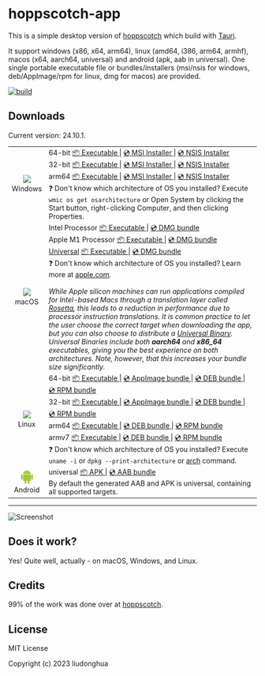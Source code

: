 # hoppscotch-app 

This is a simple desktop version of [hoppscotch](https://github.com/hoppscotch/hoppscotch) which build with [Tauri](https://tauri.studio/).

It support windows (x86, x64, arm64), linux (amd64, i386, arm64, armhf), macos (x64, aarch64, universal) and android (apk, aab in universal). One single portable executable file or bundles/installers (msi/nsis for windows, deb/AppImage/rpm for linux, dmg for macos) are provided.

[![build](https://github.com/liudonghua123/hoppscotch-app/actions/workflows/build.yml/badge.svg)](https://github.com/liudonghua123/hoppscotch-app/actions/workflows/build.yml)

## Downloads

Current version: 24.10.1.

<table class="is-fullwidth">
</thead>
<tbody>
</tbody>
  <tr>
    <td align="center">
      <img src="./.github/images/windows.png" width="24"><br />
      Windows
    </td>
    <td>
      <span>64-bit</span>
      <a href="https://github.com/liudonghua123/hoppscotch-app/releases/latest/download/hoppscotch-app-windows-24.10.1_x64.exe">
        📦 Executable
      </a> |
      <a href="https://github.com/liudonghua123/hoppscotch-app/releases/latest/download/hoppscotch-app-windows-24.10.1_x64.msi">
        💿 MSI Installer
      </a> |
      <a href="https://github.com/liudonghua123/hoppscotch-app/releases/latest/download/hoppscotch-app-windows-24.10.1_x64-setup.exe">
        💿 NSIS Installer
      </a><br />
      <span>32-bit</span>
      <a href="https://github.com/liudonghua123/hoppscotch-app/releases/latest/download/hoppscotch-app-windows-24.10.1_x86.exe">
        📦 Executable
      </a> |
      <a href="https://github.com/liudonghua123/hoppscotch-app/releases/latest/download/hoppscotch-app-windows-24.10.1_x86.msi">
        💿 MSI Installer
      </a> |
      <a href="https://github.com/liudonghua123/hoppscotch-app/releases/latest/download/hoppscotch-app-windows-24.10.1_x86-setup.exe">
        💿 NSIS Installer
      </a><br />
      <span>arm64</span>
      <a href="https://github.com/liudonghua123/hoppscotch-app/releases/latest/download/hoppscotch-app-windows-24.10.1_arm64.exe">
        📦 Executable
      </a> |
      <a href="https://github.com/liudonghua123/hoppscotch-app/releases/latest/download/hoppscotch-app-windows-24.10.1_arm64_en-US.msi
">
        💿 MSI Installer
      </a> |
      <a href="https://github.com/liudonghua123/hoppscotch-app/releases/latest/download/hoppscotch-app-windows-24.10.1_arm64-setup.exe">
        💿 NSIS Installer
      </a><br />
      <span>
        ❓ Don't know which architecture of OS you installed? Execute <code>wmic os get osarchitecture</code> or Open System by clicking the Start button, right-clicking Computer, and then clicking Properties.
      </span>
    </td>
  </tr>
  <tr>
    <td align="center">
      <img src="./.github/images/macos.png" width="24"><br />
      macOS
    </td>
    <td>
      <span>Intel Processor</span>
      <a href="https://github.com/liudonghua123/hoppscotch-app/releases/latest/download/hoppscotch-app-macos-24.10.1_x64">
        📦 Executable
      </a> |
      <a href="https://github.com/liudonghua123/hoppscotch-app/releases/latest/download/hoppscotch-app-macos-24.10.1_x64.dmg">
        💿 DMG bundle
      </a><br />
      <span>Apple M1 Processor</span>
      <a href="https://github.com/liudonghua123/hoppscotch-app/releases/latest/download/hoppscotch-app-macos-24.10.1_aarch64">
        📦 Executable
      </a> |
      <a href="https://github.com/liudonghua123/hoppscotch-app/releases/latest/download/hoppscotch-app-macos-24.10.1_aarch64.dmg">
        💿 DMG bundle
      </a><br />
      <span><a href="https://developer.apple.com/documentation/apple-silicon/building-a-universal-macos-binary">Universal</a></span>
      <a href="https://github.com/liudonghua123/hoppscotch-app/releases/latest/download/hoppscotch-app-macos-24.10.1_universal">
        📦 Executable
      </a> |
      <a href="https://github.com/liudonghua123/hoppscotch-app/releases/latest/download/hoppscotch-app-macos-24.10.1_universal.dmg">
        💿 DMG bundle
      </a><br />
      <span>
        ❓ Don't know which architecture of OS you installed? Learn more at <a href="https://support.apple.com/en-us/HT211814">apple.com</a>.
      </span><br />
      <br />
      <i>
      While Apple silicon machines can run applications compiled for Intel-based Macs through a translation layer called <a href="https://support.apple.com/en-gb/HT211861">Rosetta</a>, this leads to a reduction in performance due to processor instruction translations. It is common practice to let the user choose the correct target when downloading the app, but you can also choose to distribute a <a href="https://developer.apple.com/documentation/apple-silicon/building-a-universal-macos-binary">Universal Binary</a>. Universal Binaries include both <b>aarch64</b> and <b>x86_64</b> executables, giving you the best experience on both architectures. Note, however, that this increases your bundle size significantly.
      </i>
    </td>
  </tr>
  <tr>
    <td align="center">
      <img src="./.github/images/linux.png" width="24"><br />
      Linux
    </td>
    <td>
      <span>64-bit</span>
      <a href="https://github.com/liudonghua123/hoppscotch-app/releases/latest/download/hoppscotch-app-linux-24.10.1_amd64">
        📦 Executable
      </a> |
      <a href="https://github.com/liudonghua123/hoppscotch-app/releases/latest/download/hoppscotch-app-linux-24.10.1_amd64.AppImage">
        💿 AppImage bundle
      </a> |
      <a href="https://github.com/liudonghua123/hoppscotch-app/releases/latest/download/hoppscotch-app-linux-24.10.1_amd64.deb">
        💿 DEB bundle
      </a> |
      <a href="https://github.com/liudonghua123/hoppscotch-app/releases/latest/download/hoppscotch-app-linux-24.10.1.x86_64.rpm">
        💿 RPM bundle
      </a><br />
      <span>32-bit</span>
      <a href="https://github.com/liudonghua123/hoppscotch-app/releases/latest/download/hoppscotch-app-linux-24.10.1_i386">
        📦 Executable
      </a> |
      <a href="https://github.com/liudonghua123/hoppscotch-app/releases/latest/download/hoppscotch-app-linux-24.10.1_i386.AppImage">
        💿 AppImage bundle
      </a> |
      <a href="https://github.com/liudonghua123/hoppscotch-app/releases/latest/download/hoppscotch-app-linux-24.10.1_i386.deb">
        💿 DEB bundle
      </a> |
      <a href="https://github.com/liudonghua123/hoppscotch-app/releases/latest/download/hoppscotch-app-linux-24.10.1.i386.rpm">
        💿 RPM bundle
      </a><br />
      <span>arm64</span>
      <a href="https://github.com/liudonghua123/hoppscotch-app/releases/latest/download/hoppscotch-app-linux-24.10.1_arm64">
        📦 Executable
      </a> |
      <a href="https://github.com/liudonghua123/hoppscotch-app/releases/latest/download/hoppscotch-app-linux-24.10.1_arm64.deb">
        💿 DEB bundle
      </a> |
      <a href="https://github.com/liudonghua123/hoppscotch-app/releases/latest/download/hoppscotch-app-linux-24.10.1.aarch64.rpm">
        💿 RPM bundle
      </a><br />
      <span>armv7</span>
      <a href="https://github.com/liudonghua123/hoppscotch-app/releases/latest/download/hoppscotch-app-linux-24.10.1_armhf">
        📦 Executable
      </a> |
      <a href="https://github.com/liudonghua123/hoppscotch-app/releases/latest/download/hoppscotch-app-linux-24.10.1_armhf.deb">
        💿 DEB bundle
      </a> |
      <a href="https://github.com/liudonghua123/hoppscotch-app/releases/latest/download/hoppscotch-app-linux-24.10.1.armhfp.rpm">
        💿 RPM bundle
      </a><br />
      <span>
        ❓ Don't know which architecture of OS you installed? Execute <code>uname -i</code> or <code>dpkg --print-architecture</code> or <a href="https://www.man7.org/linux/man-pages/man1/arch.1.html">arch</a> command.
      </span>
    </td>
  </tr>
  <tr>
    <td align="center">
      <img src="./.github/images/android.png" width="24"><br />
      Android
    </td>
    <td>
      <span>universal</span>
      <a href="https://github.com/liudonghua123/hoppscotch-app/releases/latest/download/hoppscotch-app-android-24.10.1-universal-release-unsigned.apk">
        📦 APK
      </a> |
      <a href="https://github.com/liudonghua123/hoppscotch-app/releases/latest/download/hoppscotch-app-android-24.10.1-universal-release.aab">
        💿 AAB bundle
      </a><br />
      <span>By default the generated AAB and APK is universal, containing all supported targets.</span>
    </td>
  </tr>
</table>

<hr />

![Screenshot](./.github/images/preview.png)

## Does it work?

Yes! Quite well, actually - on macOS, Windows, and Linux.

## Credits

99% of the work was done over at [hoppscotch](https://github.com/hoppscotch/hoppscotch).

## License

MIT License

Copyright (c) 2023 liudonghua
